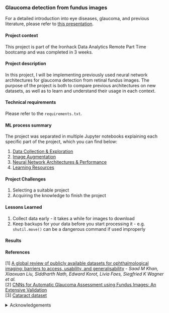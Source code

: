 ### Glaucoma detection from fundus images
For a detailed introduction into eye diseases, glaucoma, and previous literature, please refer to [this presentation](link-to-presentation-on-GitHub).

#### Project context
This project is part of the Ironhack Data Analytics Remote Part Time bootcamp and was completed in 3 weeks.

#### Project description
In this project, I will be implementing previously used neural network architectures for glaucoma detection from retinal fundus images. The purpose of the project is both to compare previous architectures on new datasets, as well as to learn and understand their usage in each context.

#### Technical requirements
Please refer to the `requirements.txt`.

#### ML process summary
The project was separated in multiple Jupyter notebooks explaining each specific part of the project, which you can find below:

1. [Data Collection & Exploration]()
2. [Image Augmentation]()
3. [Neural Network Architectures & Performance]()
4. [Learning Resources]()

#### Project Challenges 
1. Selecting a suitable project
2. Acquiring the knowledge to finish the project

#### Lessons Learned
1. Collect data early - it takes a while for images to download
2. Keep backups for your data before you start processing it - e.g. `shutil.move()` can be a dangerous command if used improperly

#### Results

#### References
[1] [A global review of publicly available datasets for ophthalmological imaging: barriers to access, usability, and generalisability](https://www.thelancet.com/journals/landig/article/PIIS2589-7500(20)30240-5/fulltext) - *Saad M Khan, Xiaoxuan Liu, Siddharth Nath, Edward Korot, Livia Faes, Siegfried K Wagner et al.*  
[2] [CNNs for Automatic Glaucoma Assessment using Fundus Images: An Extensive Validation](https://figshare.com/s/c2d31f850af14c5b5232)  
[3] [Cataract dataset](https://www.kaggle.com/datasets/jr2ngb/cataractdataset)

<details>
<summary>Acknowledgements</summary>

Thank you Xisca & Arek for the support, inspiration, and encouragement throughout the bootcamp and especially during the final project :star:
</details>